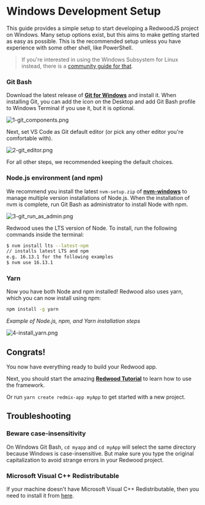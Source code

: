 # Windows Development Setup

This guide provides a simple setup to start developing a RedwoodJS project on Windows. Many setup options exist, but this aims to make getting started as easy as possible. This is the recommended setup unless you have experience with some other shell, like PowerShell.

> If you're interested in using the Windows Subsystem for Linux instead, there is a [community guide for that](https://community.redwoodjs.com/t/windows-subsystem-for-linux-setup/2439).

### Git Bash

Download the latest release of [**Git for Windows**](https://git-scm.com/download/win) and install it.
When installing Git, you can add the icon on the Desktop and add Git Bash profile to Windows Terminal if you use it, but it is optional.

![1-git_components.png](https://user-images.githubusercontent.com/18013532/146685298-b12ed1a5-fe99-4286-ab12-69cf0a7be139.png)

Next, set VS Code as Git default editor (or pick any other editor you're comfortable with).

![2-git_editor.png](https://user-images.githubusercontent.com/18013532/146685299-0e067554-a5a8-46b9-91ac-ffcd6f738b80.png)

For all other steps, we recommended keeping the default choices.

### Node.js environment (and npm)

We recommend you install the latest `nvm-setup.zip` of [**nvm-windows**](https://github.com/coreybutler/nvm-windows/releases) to manage multiple version installations of Node.js. When the installation of nvm is complete, run Git Bash as administrator to install Node with npm.

![3-git_run_as_admin.png](https://user-images.githubusercontent.com/18013532/146685300-1762a00a-26cb-4f8b-b480-c6aba4e26b89.png)

Redwood uses the LTS version of Node. To install, run the following commands inside the terminal:

```bash
$ nvm install lts --latest-npm
// installs latest LTS and npm
e.g. 16.13.1 for the following examples
$ nvm use 16.13.1
```

### Yarn

Now you have both Node and npm installed! Redwood also uses yarn, which you can now install using npm:

```bash
npm install -g yarn
```

_Example of Node.js, npm, and Yarn installation steps_

![4-install_yarn.png](https://user-images.githubusercontent.com/18013532/146685297-b361ebea-7229-4d8c-bc90-472773d06816.png)

## Congrats!

You now have everything ready to build your Redwood app.

Next, you should start the amazing [**Redwood Tutorial**](tutorial/chapter1/installation.md) to learn how to use the framework.

Or run `yarn create redmix-app myApp` to get started with a new project.

## Troubleshooting

### Beware case-insensitivity

On Windows Git Bash, `cd myapp` and `cd myApp` will select the same directory because Windows is case-insensitive. But make sure you type the original capitalization to avoid strange errors in your Redwood project.

### Microsoft Visual C++ Redistributable

If your machine doesn't have Microsoft Visual C++ Redistributable, then you need to install it from [here](https://learn.microsoft.com/en-us/cpp/windows/latest-supported-vc-redist?view=msvc-170#visual-studio-2015-2017-2019-and-2022).
